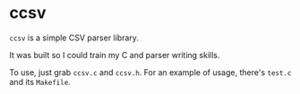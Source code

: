 # ccsv

`ccsv` is a simple CSV parser library.

It was built so I could train my C and parser writing skills.

To use, just grab `ccsv.c` and `ccsv.h`. For an example of usage,
there's `test.c` and its `Makefile`.
